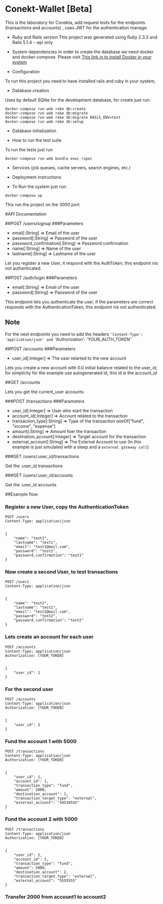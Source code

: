 # Conekt-Wallet [Beta]

This is the laboratory for Conekta, add request tests for the endpoints (transactions and accounts)
, uses JWT for the authentication manage.

* Ruby and Rails version
This project was generated using Ruby 2.3.3 and Rails 5.1.4 --api only

* System dependencies
In order to create the database we need docker and docker-compose.
Please visit [This link in to install Docker in your system](https://docs.docker.com/compose/install/)

* Configuration

To run this project you need to have installed rails and ruby in your system, 



* Database creation

Uses by default SQlite for the development database, for create just run:
```
docker-compose run web rake db:create
docker-compose run web rake db:migrate
docker-compose run web rake db:migrate RAILS_ENV=test
docker-compose run web rake db:setup
```

* Database initialization

* How to run the test suite

To run the tests just run 
```
docker-compose run web bundle exec rspec
```

* Services (job queues, cache servers, search engines, etc.)

* Deployment instructions

* To Run the system just run:
```
docker-compose up
```

This run the project on the 3000 port

#API Documentation

##POST /users/signup
###Parameters
* email[:String] => Email of the user
* password[:String] => Password of the user
* password_confirmation[:String] => Password confirmation
* name[:String] => Name of the user
* lastname[:String] => Lastname of the user

Let you register a new User, it respond with the AuthToken,
this endpoint nis not authenticated.


##POST /auth/login
###Parameters
* email[:String] => Email of the user
* password[:String] => Password  of the user

This endpoint lets you authenticate the user, if the parameters are correct responds with the AuthenticationToken,
this endpoint nis not authenticated.


## Note
For the next endpoints you need to add the headers `'Content-Type': 'application/json' and `'Authorization': 'YOUR_AUTH_TOKEN'`


##POST /accounts
###Parameters
* user_id[:Integer] => The user relarted to the new account

Lets you create a new account with 0.0 initial balance related to the user_id,
for simplicity for the example use autogenerated id, this id is the account_id

##GET /accounts

Lets you get the current_user accounts

###POST /transactions
###Parameters
* user_id[:Integer] => User who start the transaction
* account_id[:Integer] => Account related to the transaction
* transaction_type[:String] => Type of the transaction oneOf["fund", "income", "expense"]
* amount[:String] => Amount foer the transaction
* destination_account[:Integer] => Target account for the transaction
* external_account[:String] => The External Account to use (In this example is just simulated with a sleep and a `external gateway call`)


###GET /users/:user_id/transactions
 
Get the :user_id transactions
 
###GET /users/:user_id/accounts
 
Get the :user_id accounts


##Example flow:

### Register a new User, copy the AuthenticationToken
```
POST /users
Content-Type: application/json


{
	"name": "test1",
	"lastname": "test1",
	"email": "test1@mail.com",
	"password": "test1",
	"password_confirmation": "test1"
}
```

### Now create a second User, to test transactions
```
POST /users
Content-Type: application/json


{
	"name": "test2",
	"lastname": "test2",
	"email": "test2@mail.com",
	"password": "test2",
	"password_confirmation": "test2"
}
```

### Lets create an account for each user
```
POST /accounts
Content-Type: application/json
Authorization: [YOUR_TOKEN]


{
	"user_id": 1
}
```

### For the second user
```
POST /accounts
Content-Type: application/json
Authorization: [YOUR_TOKEN]


{
	"user_id": 2
}
```

### Fund the account 1 with 5000
```
POST /transactions 
Content-Type: application/json
Authorization: [YOUR_TOKEN]


{
	"user_id": 1,
	"account_id": 1,
	"transaction_type": "fund",
	"amount": 5000,
	"destination_account": 1,
	"transaction_target_type": "external",
	"external_account": "34534543"
}
```

### Fund the account 2 with 5000
```
POST /transactions 
Content-Type: application/json
Authorization: [YOUR_TOKEN]


{
	"user_id": 2,
	"account_id": 2,
	"transaction_type": "fund",
	"amount": 5000,
	"destination_account": 2,
	"transaction_target_type": "external",
	"external_account": "5555555"
}
```

### Transfer 2000 from account1 to account2
```
```